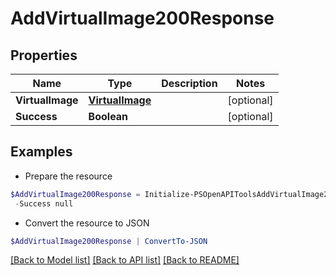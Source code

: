 # AddVirtualImage200Response
## Properties

Name | Type | Description | Notes
------------ | ------------- | ------------- | -------------
**VirtualImage** | [**VirtualImage**](VirtualImage.md) |  | [optional] 
**Success** | **Boolean** |  | [optional] 

## Examples

- Prepare the resource
```powershell
$AddVirtualImage200Response = Initialize-PSOpenAPIToolsAddVirtualImage200Response  -VirtualImage null `
 -Success null
```

- Convert the resource to JSON
```powershell
$AddVirtualImage200Response | ConvertTo-JSON
```

[[Back to Model list]](../README.md#documentation-for-models) [[Back to API list]](../README.md#documentation-for-api-endpoints) [[Back to README]](../README.md)

